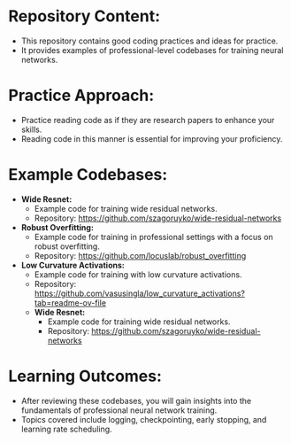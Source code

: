 <!DOCTYPE html>
<html lang="en">
<head>
  <meta charset="UTF-8">
  <meta name="viewport" content="width=device-width, initial-scale=1.0">
</head>
<body>
  <h1>Repository Content:</h1>
  <ul>
    <li>This repository contains good coding practices and ideas for practice.</li>
    <li>It provides examples of professional-level codebases for training neural networks.</li>
  </ul>

  <h1>Practice Approach:</h1>
  <ul>
    <li>Practice reading code as if they are research papers to enhance your skills.</li>
    <li>Reading code in this manner is essential for improving your proficiency.</li>
  </ul>

  <h1>Example Codebases:</h1>
  <ul>
    <li><strong>Wide Resnet:</strong>
      <ul>
        <li>Example code for training wide residual networks.</li>
        <li>Repository: <a href="https://github.com/szagoruyko/wide-residual-networks">https://github.com/szagoruyko/wide-residual-networks</a></li>
      </ul>
    </li>
    <li><strong>Robust Overfitting:</strong>
      <ul>
        <li>Example code for training in professional settings with a focus on robust overfitting.</li>
        <li>Repository: <a href="https://github.com/locuslab/robust_overfitting">https://github.com/locuslab/robust_overfitting</a></li>
      </ul>
    </li>
    <li><strong>Low Curvature Activations:</strong>
      <ul>
        <li>Example code for training with low curvature activations.</li>
        <li>Repository: <a href="https://github.com/vasusingla/low_curvature_activations?tab=readme-ov-file">https://github.com/vasusingla/low_curvature_activations?tab=readme-ov-file</a></li>
        <li><strong>Wide Resnet:</strong>
      <ul>
        <li>Example code for training wide residual networks.</li>
        <li>Repository: <a href="https://github.com/szagoruyko/wide-residual-networks">https://github.com/szagoruyko/wide-residual-networks</a></li>
      </ul>
    </li>
      </ul>
    </li>
  </ul>

  <h1>Learning Outcomes:</h1>
  <ul>
    <li>After reviewing these codebases, you will gain insights into the fundamentals of professional neural network training.</li>
    <li>Topics covered include logging, checkpointing, early stopping, and learning rate scheduling.</li>
  </ul>
</body>
</html>
